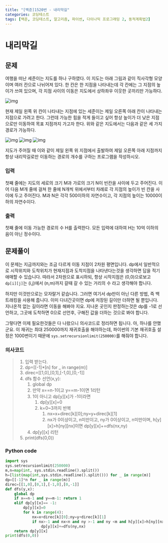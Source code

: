 ```yaml
---
title: "[백준]1520번 - 내리막길"
categories: 코딩테스트
tags: [백준, 코딩테스트, 알고리즘, 파이썬, 다이나믹 프로그래밍 2, 동적계획법2]
---
```


# 내리막길

## 문제

여행을 떠난 세준이는 지도를 하나 구하였다. 이 지도는 아래 그림과 같이 직사각형 모양이며 여러 칸으로 나뉘어져 있다. 한 칸은 한 지점을 나타내는데 각 칸에는 그 지점의 높이가 쓰여 있으며, 각 지점 사이의 이동은 지도에서 상하좌우 이웃한 곳끼리만 가능하다.

![img](https://upload.acmicpc.net/0e11f3db-35d2-4b01-9aa0-9a39252f05be/-/preview/)

현재 제일 왼쪽 위 칸이 나타내는 지점에 있는 세준이는 제일 오른쪽 아래 칸이 나타내는 지점으로 가려고 한다. 그런데 가능한 힘을 적게 들이고 싶어 항상 높이가 더 낮은 지점으로만 이동하여 목표 지점까지 가고자 한다. 위와 같은 지도에서는 다음과 같은 세 가지 경로가 가능하다.

![img](https://upload.acmicpc.net/917d0418-35db-4081-9f62-69a2cc78721e/-/preview/) ![img](https://upload.acmicpc.net/1ed5b78d-a4a1-49c0-8c23-12a12e2937e1/-/preview/) ![img](https://upload.acmicpc.net/e57e7ef0-cc56-4340-ba5f-b22af1789f63/-/preview/)

지도가 주어질 때 이와 같이 제일 왼쪽 위 지점에서 출발하여 제일 오른쪽 아래 지점까지 항상 내리막길로만 이동하는 경로의 개수를 구하는 프로그램을 작성하시오.

### 입력

첫째 줄에는 지도의 세로의 크기 M과 가로의 크기 N이 빈칸을 사이에 두고 주어진다. 이어 다음 M개 줄에 걸쳐 한 줄에 N개씩 위에서부터 차례로 각 지점의 높이가 빈 칸을 사이에 두고 주어진다. M과 N은 각각 500이하의 자연수이고, 각 지점의 높이는 10000이하의 자연수이다.

### 출력

첫째 줄에 이동 가능한 경로의 수 H를 출력한다. 모든 입력에 대하여 H는 10억 이하의 음이 아닌 정수이다.

## 문제풀이

이 문제는 지금까지와는 조금 다르게 이동 지점이 2차원 평면입니다. dp에서 일반적으로 시작위치와 도착위치가 현재지점과 도착지점을 나타낸다는것을 생각하면 답을 적기 애매할 수 있습니다. 따라서 2차원으로 표시하되, 항상 시작지점은 (0,0)으로보고 `dp[i][j]`는 (i,j)에서 (n,m)까지 갈때 갈 수 있는 거리의 수 라고 생각해야 합니다.

하지만 이것만으로는 모자랄거 같습니다. 그러면 여기서 dp만이 아닌 다른 방법, 즉 백트래킹을 사용해 줍니다. 이미 다녀간곳이면 dp에 저장된 길이만 더하면 될 뿐입니다. 지나온적 없는 길이라면 이동을 해봐야 지요. 지나온 곳인지 판정하는것은 dp를 -1로 선언하고, 그곳에 도착하면 0으로 선언후, 구해진 값을 더하는 것으로 봐야 합니다.

그렇다면  이제 필요한것들은 다 나왔으니 의사코드로 정리하면 됩니다. 아, 하나를 안했군요. 이 재귀는 최대 250000까지 재귀호출을 해야하는데, 파이썬의 기본 재귀호출 설정은 1000번이기 때문에 `sys.setrecursionlimit(250000)`를 해줘야 합니다.

### 의사코드

> 1. 입력 받는다.
> 2. dp=[[-1]*[n] for _ in range(m)]
> 3. direc=[[1,0],[0,1],[-1,0],[0,-1]]
> 4. dfs 함수 선언(x,y):
>    1. global dp
>    2. 만약 x==n-1이고 y==m-1이면 1리턴
>    3. 1이 아니고 dp\[y][x]가 -1이라면
>       1. dp\[y][x]=0
>       2. k=0~3까지 반복
>          1. nx=x+direc\[k][0];ny=y+direc\[k][1]
>          2. nx가 0이상이고, n미만이고, ny가 0이상이고, n미만이며, h\[y][x]>h\[ny][nx]이면 dp\[y][x]+=dfs(nx,ny)
>    4. dp\[y][x] 리턴
> 5. print(dfs(0,0))

### Python code

```python
import sys
sys.setrecursionlimit(250000)
m,n=map(int, sys.stdin.readline().split())
h=[list(map(int,sys.stdin.readline().split())) for _ in range(m)]
dp=[[-1]*n for _ in range(m)]
direc=[[1,0],[0,1],[-1,0],[0,-1]]
def dfs(y,x):
    global dp
    if x==n-1 and y==m-1: return 1
    elif dp[y][x]== -1:
        dp[y][x]=0
        for k in range(4):
            nx=x+direc[k][0];ny=y+direc[k][1]
            if nx>-1 and nx<n and ny >-1 and ny <m and h[y][x]>h[ny][nx]:
                dp[y][x]+=dfs(ny,nx)
    return dp[y][x]
print(dfs(0,0))
```


